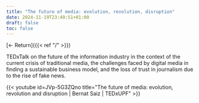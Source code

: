 ```yaml
---
title: "The future of media: evolution, revolution, disruption"
date: 2024-11-19T23:49:51+01:00
draft: false
toc: false
---
```


[<- Return]({{< ref "/" >}})

TEDxTalk on the future of the information industry in the context of the current crisis of traditional media, the challenges faced by digital media in finding a sustainable business model, and the loss of trust in journalism due to the rise of fake news.

{{< youtube id=JVp-5G3ZQno title="The future of media: evolution, revolution and disruption | Bernat Saiz | TEDxUPF" >}}
